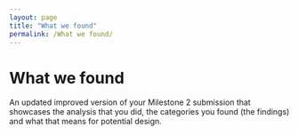 ```yaml
---
layout: page
title: "What we found"
permalink: /What we found/
---
```


# What we found
An updated improved version of your Milestone 2 submission that showcases the analysis that you did, the categories you found (the findings) and what that means for potential design.